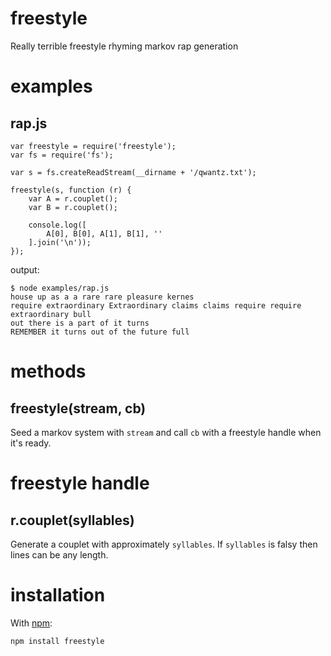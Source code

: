 freestyle
=========

Really terrible freestyle rhyming markov rap generation

examples
========

rap.js
------

    var freestyle = require('freestyle');
    var fs = require('fs');

    var s = fs.createReadStream(__dirname + '/qwantz.txt');

    freestyle(s, function (r) {
        var A = r.couplet();
        var B = r.couplet();
        
        console.log([
            A[0], B[0], A[1], B[1], ''
        ].join('\n'));
    });

output:

    $ node examples/rap.js
    house up as a a rare rare pleasure kernes
    require extraordinary Extraordinary claims claims require require extraordinary bull
    out there is a part of it turns
    REMEMBER it turns out of the future full

methods
=======

freestyle(stream, cb)
---------------------

Seed a markov system with `stream` and call `cb` with a freestyle handle when
it's ready.

freestyle handle
================

r.couplet(syllables)
--------------------

Generate a couplet with approximately `syllables`.
If `syllables` is falsy then lines can be any length.

installation
============

With [npm](http://npmjs.org):

    npm install freestyle
